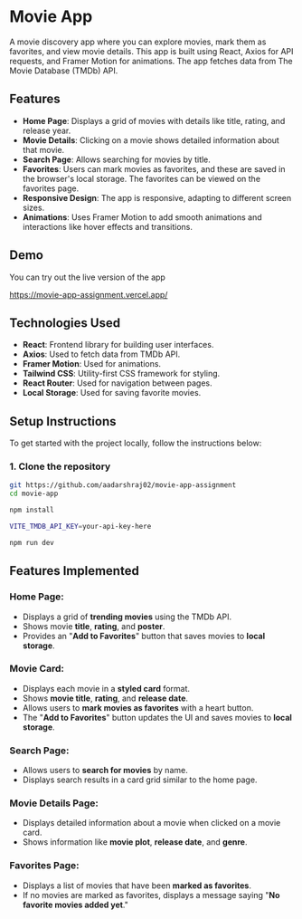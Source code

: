 # Movie App

A movie discovery app where you can explore movies, mark them as favorites, and view movie details. This app is built using React, Axios for API requests, and Framer Motion for animations. The app fetches data from The Movie Database (TMDb) API.

## Features

- **Home Page**: Displays a grid of movies with details like title, rating, and release year.
- **Movie Details**: Clicking on a movie shows detailed information about that movie.
- **Search Page**: Allows searching for movies by title.
- **Favorites**: Users can mark movies as favorites, and these are saved in the browser's local storage. The favorites can be viewed on the favorites page.
- **Responsive Design**: The app is responsive, adapting to different screen sizes.
- **Animations**: Uses Framer Motion to add smooth animations and interactions like hover effects and transitions.

## Demo

You can try out the live version of the app 

https://movie-app-assignment.vercel.app/



## Technologies Used

- **React**: Frontend library for building user interfaces.
- **Axios**: Used to fetch data from TMDb API.
- **Framer Motion**: Used for animations.
- **Tailwind CSS**: Utility-first CSS framework for styling.
- **React Router**: Used for navigation between pages.
- **Local Storage**: Used for saving favorite movies.

## Setup Instructions

To get started with the project locally, follow the instructions below:

### 1. Clone the repository

```bash
git https://github.com/aadarshraj02/movie-app-assignment
cd movie-app 

npm install

VITE_TMDB_API_KEY=your-api-key-here

npm run dev

```


## Features Implemented

### Home Page:
- Displays a grid of **trending movies** using the TMDb API.
- Shows movie **title**, **rating**, and **poster**.
- Provides an "**Add to Favorites**" button that saves movies to **local storage**.

### Movie Card:
- Displays each movie in a **styled card** format.
- Shows **movie title**, **rating**, and **release date**.
- Allows users to **mark movies as favorites** with a heart button.
- The "**Add to Favorites**" button updates the UI and saves movies to **local storage**.

### Search Page:
- Allows users to **search for movies** by name.
- Displays search results in a card grid similar to the home page.

### Movie Details Page:
- Displays detailed information about a movie when clicked on a movie card.
- Shows information like **movie plot**, **release date**, and **genre**.

### Favorites Page:
- Displays a list of movies that have been **marked as favorites**.
- If no movies are marked as favorites, displays a message saying "**No favorite movies added yet**."
